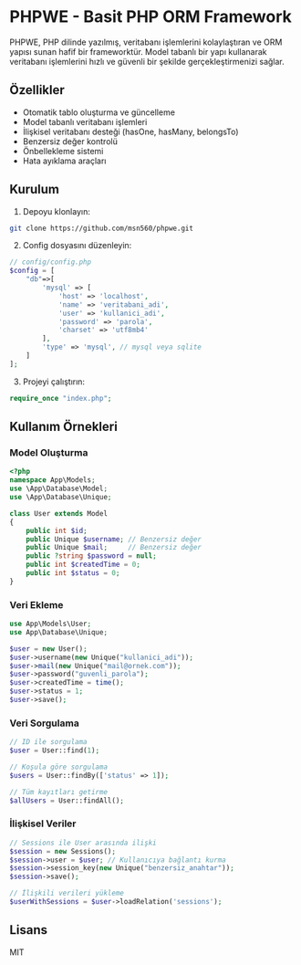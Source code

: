 # PHPWE - Basit PHP ORM Framework

PHPWE, PHP dilinde yazılmış, veritabanı işlemlerini kolaylaştıran ve ORM yapısı sunan hafif bir frameworktür. Model tabanlı bir yapı kullanarak veritabanı işlemlerini hızlı ve güvenli bir şekilde gerçekleştirmenizi sağlar.

## Özellikler

- Otomatik tablo oluşturma ve güncelleme
- Model tabanlı veritabanı işlemleri
- İlişkisel veritabanı desteği (hasOne, hasMany, belongsTo)
- Benzersiz değer kontrolü
- Önbellekleme sistemi
- Hata ayıklama araçları

## Kurulum

1. Depoyu klonlayın:
```bash
git clone https://github.com/msn560/phpwe.git
```

2. Config dosyasını düzenleyin:
```php
// config/config.php
$config = [
    "db"=>[
        'mysql' => [
            'host' => 'localhost',
            'name' => 'veritabani_adi',
            'user' => 'kullanici_adi',
            'password' => 'parola',
            'charset' => 'utf8mb4'
        ],
        'type' => 'mysql', // mysql veya sqlite
    ]
];
```

3. Projeyi çalıştırın:
```php
require_once "index.php";
```

## Kullanım Örnekleri

### Model Oluşturma

```php
<?php 
namespace App\Models;
use \App\Database\Model;
use \App\Database\Unique;

class User extends Model
{
    public int $id;
    public Unique $username; // Benzersiz değer
    public Unique $mail;     // Benzersiz değer
    public ?string $password = null;  
    public int $createdTime = 0;
    public int $status = 0; 
}
```

### Veri Ekleme

```php
use App\Models\User;
use App\Database\Unique;

$user = new User();
$user->username(new Unique("kullanici_adi"));
$user->mail(new Unique("mail@ornek.com"));
$user->password("guvenli_parola");
$user->createdTime = time();
$user->status = 1;
$user->save();
```

### Veri Sorgulama

```php
// ID ile sorgulama
$user = User::find(1);

// Koşula göre sorgulama
$users = User::findBy(['status' => 1]);

// Tüm kayıtları getirme
$allUsers = User::findAll();
```

### İlişkisel Veriler

```php
// Sessions ile User arasında ilişki
$session = new Sessions();
$session->user = $user; // Kullanıcıya bağlantı kurma
$session->session_key(new Unique("benzersiz_anahtar"));
$session->save();

// İlişkili verileri yükleme
$userWithSessions = $user->loadRelation('sessions');
```

## Lisans

MIT 